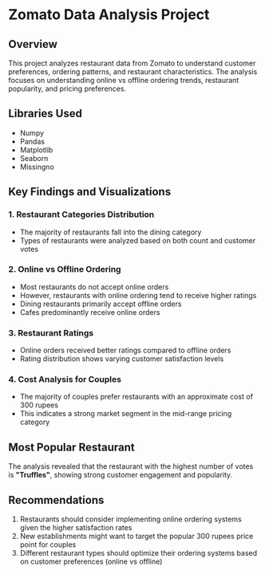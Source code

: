 # Zomato Data Analysis Project

## Overview
This project analyzes restaurant data from Zomato to understand customer preferences, ordering patterns, and restaurant characteristics. The analysis focuses on understanding online vs offline ordering trends, restaurant popularity, and pricing preferences.

## Libraries Used
- Numpy
- Pandas
- Matplotlib
- Seaborn
- Missingno

## Key Findings and Visualizations

### 1. Restaurant Categories Distribution
- The majority of restaurants fall into the dining category
- Types of restaurants were analyzed based on both count and customer votes

### 2. Online vs Offline Ordering
- Most restaurants do not accept online orders
- However, restaurants with online ordering tend to receive higher ratings
- Dining restaurants primarily accept offline orders
- Cafes predominantly receive online orders

### 3. Restaurant Ratings
- Online orders received better ratings compared to offline orders
- Rating distribution shows varying customer satisfaction levels

### 4. Cost Analysis for Couples
- The majority of couples prefer restaurants with an approximate cost of 300 rupees
- This indicates a strong market segment in the mid-range pricing category

## Most Popular Restaurant
The analysis revealed that the restaurant with the highest number of votes is **"Truffles"**, showing strong customer engagement and popularity.

## Recommendations
1. Restaurants should consider implementing online ordering systems given the higher satisfaction rates
2. New establishments might want to target the popular 300 rupees price point for couples
3. Different restaurant types should optimize their ordering systems based on customer preferences (online vs offline)
